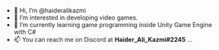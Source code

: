 - 👋 Hi, I’m @haideralikazmi
- 👀 I’m interested in developing video games.
- 🌱 I’m currently learning game programming inside Unity Game Engine with C# 
- 📫 You can reach me on Discord at **Haider_Ali_Kazmi#2245** ...

<!---
haideralikazmi/haideralikazmi is a ✨ special ✨ repository because its `README.md` (this file) appears on your GitHub profile.
You can click the Preview link to take a look at your changes.
--->
